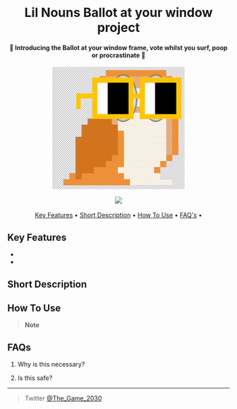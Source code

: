 <h1 align="center">
  <br>
  <img src="">
  <br>
  Lil Nouns Ballot at your window project
  <br>
</h1>

<h4 align="center">🥶 Introducing the Ballot at your window frame, vote whilst you surf, poop or procrastinate 🫦</h4>

<p align="center">
  <img width="300" src="https://github.com/mxber2022/prophouse/blob/main/Assets/ReadMe.gif">
</p>

<p align="center">
  <a href="https://twitter.com/The_Game_2030">
    <img src="https://img.shields.io/badge/Reach_Agustin-On_Twitter-Green">
  </a>
</p>

<p align="center">
  <a href="#key-features">Key Features</a> •
  <a href="#Short Description">Short Description</a> •
  <a href="#how-to-use">How To Use</a> •
  <a href="#FAQs">FAQ's</a> •
</p>



## Key Features

*
*

## Short Description



## How To Use



> **Note**
> 



## FAQs

1) Why is this necessary?


2) Is this safe?




---

> Twitter [@The_Game_2030](https://twitter.com/The_Game_2030)
